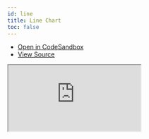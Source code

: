 ```yaml
---
id: line
title: Line Chart
toc: false
---
```


- [Open in CodeSandbox](https://codesandbox.io/s/github/tannerlinsley/react-charts/tree/main/examples/line)
- [View Source](https://github.com/tannerlinsley/react-charts/tree/main/examples/line)

<iframe
  src="https://codesandbox.io/embed/github/tannerlinsley/react-charts/tree/main/examples/line?autoresize=1&fontsize=14&theme=dark"
  title="tannerlinsley/react-charts: line"
  sandbox="allow-forms allow-modals allow-popups allow-presentation allow-same-origin allow-scripts"
  style={{
    width: '100%',
    height: '80vh',
    border: '0',
    borderRadius: 8,
    overflow: 'hidden',
    position: 'static',
    zIndex: 0,
  }}
></iframe>

